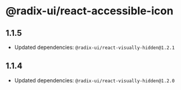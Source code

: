 # @radix-ui/react-accessible-icon

## 1.1.5

- Updated dependencies: `@radix-ui/react-visually-hidden@1.2.1`

## 1.1.4

- Updated dependencies: `@radix-ui/react-visually-hidden@1.2.0`
